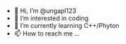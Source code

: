 - 👋 Hi, I’m @ungapl123
- 👀 I’m interested in coding
- 🌱 I’m currently learning C++/Phyton
- 📫 How to reach me ...

<!---
ungapl123/ungapl123 is a ✨ special ✨ repository because its `README.md` (this file) appears on your GitHub profile.
You can click the Preview link to take a look at your changes.
--->
